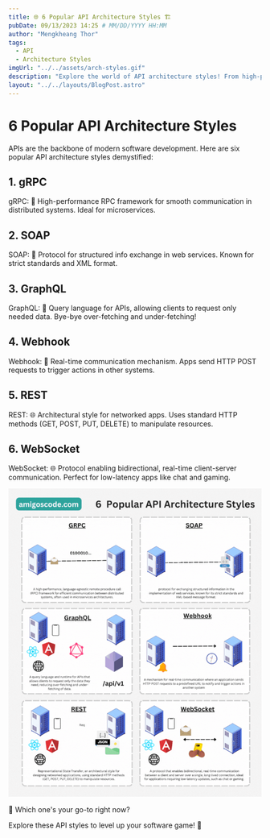 ```yaml
---
title: 🌐 6 Popular API Architecture Styles 🏗️
pubDate: 09/13/2023 14:25 # MM/DD/YYYY HH:MM
author: "Mengkheang Thor"
tags:
  - API
  - Architecture Styles
imgUrl: "../../assets/arch-styles.gif"
description: "Explore the world of API architecture styles! From high-performance gRPC to real-time WebSockets, this post breaks down six popular approaches in simple terms. Discover which one suits your software needs and stay ahead in the tech game."
layout: "../../layouts/BlogPost.astro"
---
```


# 6 Popular API Architecture Styles

APIs are the backbone of modern software development. Here are six popular API architecture styles demystified:

## 1. gRPC

gRPC: 🚀 High-performance RPC framework for smooth communication in distributed systems. Ideal for microservices.

## 2. SOAP

SOAP: 🧼 Protocol for structured info exchange in web services. Known for strict standards and XML format.

## 3. GraphQL

GraphQL: 📜 Query language for APIs, allowing clients to request only needed data. Bye-bye over-fetching and under-fetching!

## 4. Webhook

Webhook: 🎣 Real-time communication mechanism. Apps send HTTP POST requests to trigger actions in other systems.

## 5. REST

REST: 🌐 Architectural style for networked apps. Uses standard HTTP methods (GET, POST, PUT, DELETE) to manipulate resources.

## 6. WebSocket

WebSocket: 🌐 Protocol enabling bidirectional, real-time client-server communication. Perfect for low-latency apps like chat and gaming.

![Architecture Styles](../../assets/arch-styles.gif)

🤔 Which one's your go-to right now?

Explore these API styles to level up your software game! 🚀